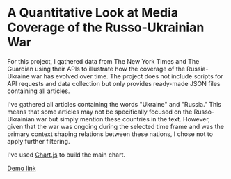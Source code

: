 # A Quantitative Look at Media Coverage of the Russo-Ukrainian War

For this project, I gathered data from The New York Times and The Guardian using their APIs to illustrate how the coverage of the Russia-Ukraine war has evolved over time. The project does not include scripts for API requests and data collection but only provides ready-made JSON files containing all articles.

I've gathered all articles containing the words "Ukraine" and "Russia." This means that some articles may not be specifically focused on the Russo-Ukrainian war but simply mention these countries in the text. However, given that the war was ongoing during the selected time frame and was the primary context shaping relations between these nations, I chose not to apply further filtering.

I've used [Chart.js](https://www.chartjs.org/docs/latest/) to build the main chart.

[Demo link](https://ivan-shpynda.github.io/war-media-coverage/)
